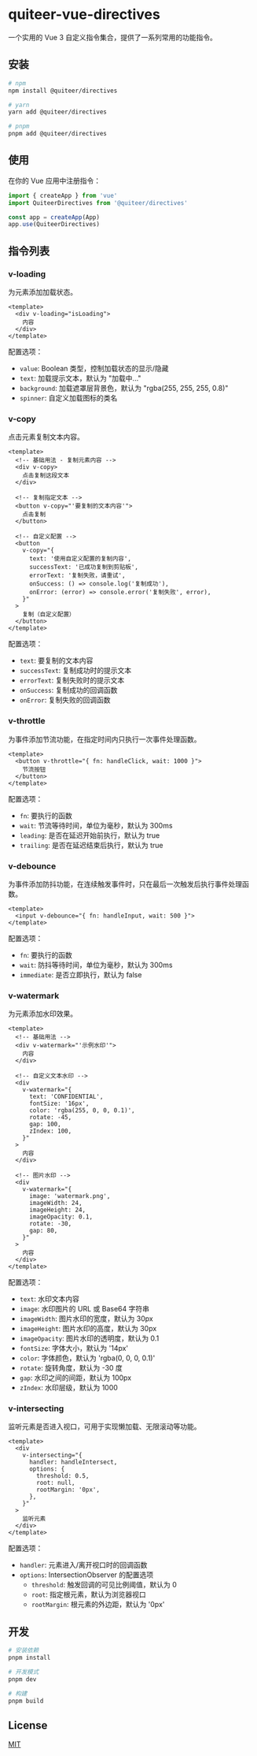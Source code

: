 # quiteer-vue-directives

一个实用的 Vue 3 自定义指令集合，提供了一系列常用的功能指令。

## 安装

```bash
# npm
npm install @quiteer/directives

# yarn
yarn add @quiteer/directives

# pnpm
pnpm add @quiteer/directives
```

## 使用

在你的 Vue 应用中注册指令：

```ts
import { createApp } from 'vue'
import QuiteerDirectives from '@quiteer/directives'

const app = createApp(App)
app.use(QuiteerDirectives)
```

## 指令列表

### v-loading

为元素添加加载状态。

```vue
<template>
  <div v-loading="isLoading">
    内容
  </div>
</template>
```

配置选项：
- `value`: Boolean 类型，控制加载状态的显示/隐藏
- `text`: 加载提示文本，默认为 "加载中..."
- `background`: 加载遮罩层背景色，默认为 "rgba(255, 255, 255, 0.8)"
- `spinner`: 自定义加载图标的类名

### v-copy

点击元素复制文本内容。

```vue
<template>
  <!-- 基础用法 - 复制元素内容 -->
  <div v-copy>
    点击复制这段文本
  </div>

  <!-- 复制指定文本 -->
  <button v-copy="'要复制的文本内容'">
    点击复制
  </button>

  <!-- 自定义配置 -->
  <button
    v-copy="{
      text: '使用自定义配置的复制内容',
      successText: '已成功复制到剪贴板',
      errorText: '复制失败，请重试',
      onSuccess: () => console.log('复制成功'),
      onError: (error) => console.error('复制失败', error),
    }"
  >
    复制（自定义配置）
  </button>
</template>
```

配置选项：
- `text`: 要复制的文本内容
- `successText`: 复制成功时的提示文本
- `errorText`: 复制失败时的提示文本
- `onSuccess`: 复制成功的回调函数
- `onError`: 复制失败的回调函数

### v-throttle

为事件添加节流功能，在指定时间内只执行一次事件处理函数。

```vue
<template>
  <button v-throttle="{ fn: handleClick, wait: 1000 }">
    节流按钮
  </button>
</template>
```

配置选项：
- `fn`: 要执行的函数
- `wait`: 节流等待时间，单位为毫秒，默认为 300ms
- `leading`: 是否在延迟开始前执行，默认为 true
- `trailing`: 是否在延迟结束后执行，默认为 true

### v-debounce

为事件添加防抖功能，在连续触发事件时，只在最后一次触发后执行事件处理函数。

```vue
<template>
  <input v-debounce="{ fn: handleInput, wait: 500 }">
</template>
```

配置选项：
- `fn`: 要执行的函数
- `wait`: 防抖等待时间，单位为毫秒，默认为 300ms
- `immediate`: 是否立即执行，默认为 false

### v-watermark

为元素添加水印效果。

```vue
<template>
  <!-- 基础用法 -->
  <div v-watermark="'示例水印'">
    内容
  </div>

  <!-- 自定义文本水印 -->
  <div
    v-watermark="{
      text: 'CONFIDENTIAL',
      fontSize: '16px',
      color: 'rgba(255, 0, 0, 0.1)',
      rotate: -45,
      gap: 100,
      zIndex: 100,
    }"
  >
    内容
  </div>

  <!-- 图片水印 -->
  <div
    v-watermark="{
      image: 'watermark.png',
      imageWidth: 24,
      imageHeight: 24,
      imageOpacity: 0.1,
      rotate: -30,
      gap: 80,
    }"
  >
    内容
  </div>
</template>
```

配置选项：
- `text`: 水印文本内容
- `image`: 水印图片的 URL 或 Base64 字符串
- `imageWidth`: 图片水印的宽度，默认为 30px
- `imageHeight`: 图片水印的高度，默认为 30px
- `imageOpacity`: 图片水印的透明度，默认为 0.1
- `fontSize`: 字体大小，默认为 '14px'
- `color`: 字体颜色，默认为 'rgba(0, 0, 0, 0.1)'
- `rotate`: 旋转角度，默认为 -30 度
- `gap`: 水印之间的间距，默认为 100px
- `zIndex`: 水印层级，默认为 1000

### v-intersecting

监听元素是否进入视口，可用于实现懒加载、无限滚动等功能。

```vue
<template>
  <div
    v-intersecting="{
      handler: handleIntersect,
      options: {
        threshold: 0.5,
        root: null,
        rootMargin: '0px',
      },
    }"
  >
    监听元素
  </div>
</template>
```

配置选项：
- `handler`: 元素进入/离开视口时的回调函数
- `options`: IntersectionObserver 的配置选项
  - `threshold`: 触发回调的可见比例阈值，默认为 0
  - `root`: 指定根元素，默认为浏览器视口
  - `rootMargin`: 根元素的外边距，默认为 '0px'

## 开发

```bash
# 安装依赖
pnpm install

# 开发模式
pnpm dev

# 构建
pnpm build
```


## License

[MIT](./LICENSE)
